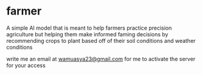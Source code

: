 # farmer
A simple AI model that is meant to help farmers practice precision agriculture but helping them make informed faming decisions by recommending crops to plant based off of their soil conditions and weather conditions

write me an email at wamuasya23@gmail.com for me to activate the server for your access
